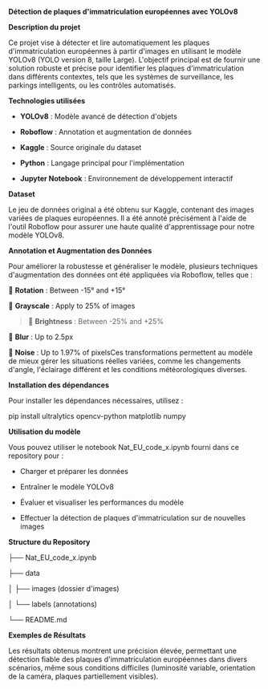 **Détection de plaques d\'immatriculation européennes avec YOLOv8**

**Description du projet**

Ce projet vise à détecter et lire automatiquement les plaques
d\'immatriculation européennes à partir d\'images en utilisant le modèle
YOLOv8 (YOLO version 8, taille Large). L\'objectif principal est de
fournir une solution robuste et précise pour identifier les plaques
d\'immatriculation dans différents contextes, tels que les systèmes de
surveillance, les parkings intelligents, ou les contrôles automatisés.

**Technologies utilisées**

-   **YOLOv8** : Modèle avancé de détection d\'objets

-   **Roboflow** : Annotation et augmentation de données

-   **Kaggle** : Source originale du dataset

-   **Python** : Langage principal pour l\'implémentation

-   **Jupyter Notebook** : Environnement de développement interactif

**Dataset**

Le jeu de données original a été obtenu sur Kaggle, contenant des images
variées de plaques européennes. Il a été annoté précisément à l\'aide de
l\'outil Roboflow pour assurer une haute qualité d\'apprentissage pour
notre modèle YOLOv8.

**Annotation et Augmentation des Données**

Pour améliorer la robustesse et généraliser le modèle, plusieurs
techniques d\'augmentation des données ont été appliquées via Roboflow,
telles que :

 **Rotation** : Between -15° and +15°

 **Grayscale** : Apply to 25% of images

>  **Brightness** : Between -25% and +25%

 **Blur** : Up to 2.5px

 **Noise** : Up to 1.97% of pixelsCes transformations permettent au
modèle de mieux gérer les situations réelles variées, comme les
changements d\'angle, l\'éclairage différent et les conditions
météorologiques diverses.

**Installation des dépendances**

Pour installer les dépendances nécessaires, utilisez :

pip install ultralytics opencv-python matplotlib numpy

**Utilisation du modèle**

Vous pouvez utiliser le notebook Nat_EU_code_x.ipynb fourni dans ce
repository pour :

-   Charger et préparer les données

-   Entraîner le modèle YOLOv8

-   Évaluer et visualiser les performances du modèle

-   Effectuer la détection de plaques d\'immatriculation sur de
    nouvelles images

**Structure du Repository**

├── Nat_EU_code_x.ipynb

├── data

│ ├── images (dossier d\'images)

│ └── labels (annotations)

└── README.md

**Exemples de Résultats**

Les résultats obtenus montrent une précision élevée, permettant une
détection fiable des plaques d\'immatriculation européennes dans divers
scénarios, même sous conditions difficiles (luminosité variable,
orientation de la caméra, plaques partiellement visibles).
